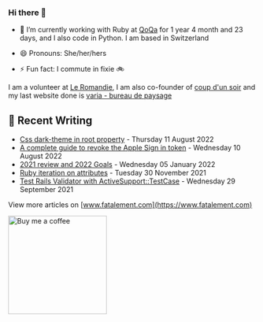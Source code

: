 ### Hi there 👋

<!--
**dianedelallee/dianedelallee** is a ✨ _special_ ✨ repository because its `README.md` (this file) appears on your GitHub profile.
-->

- 🔭 I’m currently working with Ruby at [QoQa](https://www.qoqa.ch/fr) for <!-- qoqa_days starts -->1 year 4 month and 23 days<!-- qoqa_days ends -->, and I also code in Python. I am based in Switzerland 

- 😄 Pronouns: She/her/hers
- ⚡ Fun fact: I commute in fixie 🚲

I am a volunteer at [Le Romandie](https://www.leromandie.ch/), I am also co-founder of [coup d'un soir](https://www.coup-dun-soir.ch/actualites) and my last website done is  [varia - bureau de paysage](https://www.varia-paysage.ch/)

## 📝 Recent Writing

<!-- writing starts -->
* [Css dark-theme in root property](https://www.fatalement.com/posts/dark-theme-in-oneline/) - Thursday 11 August 2022
* [A complete guide to revoke the Apple Sign in token](https://www.fatalement.com/posts/revoke-apple-signin-token/) - Wednesday 10 August 2022
* [2021 review and 2022 Goals](https://www.fatalement.com/posts/review-and-2022-goals/) - Wednesday 05 January 2022
* [Ruby iteration on attributes](https://www.fatalement.com/posts/ruby-iteration-on-attribute/) - Tuesday 30 November 2021
* [Test Rails Validator with ActiveSupport::TestCase](https://www.fatalement.com/posts/test-rails-validator/) - Wednesday 29 September 2021
<!-- writing ends -->

View more articles on [www.fatalement.com](https://www.fatalement.com)

<a href="https://www.buymeacoffee.com/dianedelallee" target="_blank"><img src="https://www.fatalement.com/assets/img/sample/buy_coffee.png" width="200" alt="Buy me a coffee"></a>
